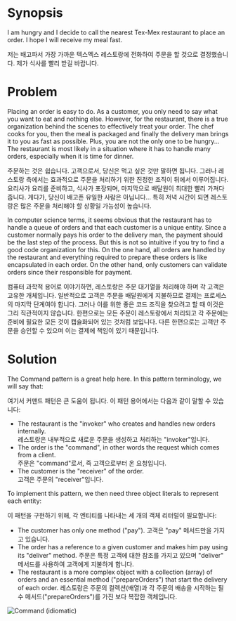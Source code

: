 # Synopsis

I am hungry and I decide to call the nearest Tex-Mex restaurant to place an order. I hope I will receive my meal fast.

저는 배고파서 가장 가까운 텍스멕스 레스토랑에 전화하여 주문을 할 것으로 결정했습니다. 제가 식사를 빨리 받길 바랍니다.

# Problem

Placing an order is easy to do. As a customer, you only need to say what you want to eat and nothing else. However, for the restaurant, there is a true organization behind the scenes to effectively treat your order. The chef cooks for you, then the meal is packaged and finally the delivery man brings it to you as fast as possible. Plus, you are not the only one to be hungry... The restaurant is most likely in a situation where it has to handle many orders, especially when it is time for dinner.

주문하는 것은 쉽습니다. 고객으로서, 당신은 먹고 싶은 것만 말하면 됩니다. 그러나 레스토랑 측에서는 효과적으로 주문을 처리하기 위한 진정한 조직이 뒤에서 이루어집니다. 요리사가 요리를 준비하고, 식사가 포장되며, 마지막으로 배달원이 최대한 빨리 가져다 줍니다. 게다가, 당신이 배고픈 유일한 사람은 아닙니다... 특히 저녁 시간이 되면 레스토랑은 많은 주문을 처리해야 할 상황일 가능성이 높습니다.

In computer science terms, it seems obvious that the restaurant has to handle a queue of orders and that each customer is a unique entity. Since a customer normally pays his order to the delivery man, the payment should be the last step of the process. But this is not so intuitive if you try to find a good code organization for this. On the one hand, all orders are handled by the restaurant and everything required to prepare these orders is like encapsulated in each order. On the other hand, only customers can validate orders since their responsible for payment.

컴퓨터 과학적 용어로 이야기하면, 레스토랑은 주문 대기열을 처리해야 하며 각 고객은 고유한 개체입니다. 일반적으로 고객은 주문을 배달원에게 지불하므로 결제는 프로세스의 마지막 단계여야 합니다. 그러나 이를 위한 좋은 코드 조직을 찾으려고 할 때 이것은 그리 직관적이지 않습니다. 한편으로는 모든 주문이 레스토랑에서 처리되고 각 주문에는 준비에 필요한 모든 것이 캡슐화되어 있는 것처럼 보입니다. 다른 한편으로는 고객만 주문을 승인할 수 있으며 이는 결제에 책임이 있기 때문입니다.

# Solution

The Command pattern is a great help here. In this pattern terminology, we will say that:

여기서 커맨드 패턴은 큰 도움이 됩니다. 이 패턴 용어에서는 다음과 같이 말할 수 있습니다:
 
  * The restaurant is the "invoker" who creates and handles new orders internally.    
    레스토랑은 내부적으로 새로운 주문을 생성하고 처리하는 "invoker"입니다.
  * The order is the "command", in other words the request which comes from a client.  
    주문은 "command"로서, 즉 고객으로부터 온 요청입니다.
  * The customer is the "receiver" of the order.  
    고객은 주문의 "receiver"입니다.

To implement this pattern, we then need three object literals to represent each entity:

이 패턴을 구현하기 위해, 각 엔티티를 나타내는 세 개의 객체 리터럴이 필요합니다:
  
  * The customer has only one method ("pay").
    고객은 "pay" 메서드만을 가지고 있습니다.
  * The order has a reference to a given customer and makes him pay using its "deliver" method. 
    주문은 특정 고객에 대한 참조를 가지고 있으며 "deliver" 메서드를 사용하여 고객에게 지불하게 합니다.
  * The restaurant is a more complex object with a collection (array) of orders and an essential method ("prepareOrders") that start the delivery of each order.
    레스토랑은 주문의 컬렉션(배열)과 각 주문의 배송을 시작하는 필수 메서드("prepareOrders")를 가진 보다 복잡한 객체입니다.


![Command (idiomatic)](Command.png)
